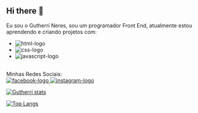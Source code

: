 ## Hi there 👋

Eu sou o Gutherri Neres, sou um programador Front End, atualmente estou aprendendo e criando projetos com: 

- <img src="https://img.shields.io/badge/HTML5-E34F26.svg?style=for-the-badge&logo=HTML5&logoColor=white" alt="html-logo">
- <img src="https://img.shields.io/badge/CSS-663399.svg?style=for-the-badge&logo=CSS&logoColor=white" alt="css-logo">
- <img src="https://img.shields.io/badge/JavaScript-F7DF1E.svg?style=for-the-badge&logo=JavaScript&logoColor=black" alt="javascript-logo">
<br>
Minhas Redes Sociais: <br>
<a href="https://www.facebook.com/gutierres.neres?locale=pt_BR"><img src="https://img.shields.io/badge/Facebook-0866FF.svg?style=for-the-badge&logo=Facebook&logoColor=white" alt="facebook-logo"</a>
<a href="https://www.instagram.com/gutierresneres/"> <img src="https://img.shields.io/badge/Instagram-FF0069.svg?style=for-the-badge&logo=Instagram&logoColor=white" alt="instagram-logo">

[![Gutherri stats](https://github-readme-stats.vercel.app/api?username=gutherri830-brz)](https://github.com/anuraghazra/github-readme-stats)

[![Top Langs](https://github-readme-stats.vercel.app/api/top-langs/?username=gutherri830-brz)](https://github.com/anuraghazra/github-readme-stats)
